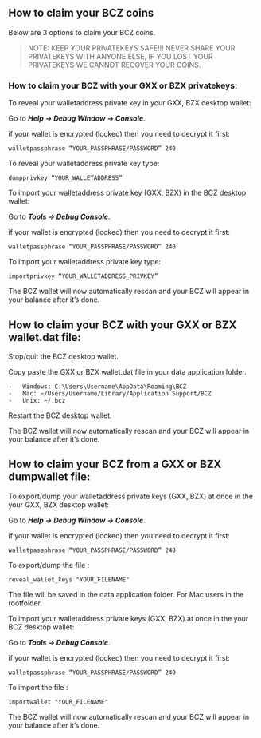 ## How to claim your BCZ coins

Below are 3 options to claim your BCZ coins.

> NOTE: KEEP YOUR PRIVATEKEYS SAFE!!! NEVER SHARE YOUR PRIVATEKEYS WITH
> ANYONE ELSE, IF YOU LOST YOUR PRIVATEKEYS WE CANNOT RECOVER YOUR
> COINS.

### How to claim your BCZ with your GXX or BZX privatekeys:

To reveal your walletaddress private key in your GXX, BZX desktop wallet:

Go to **_Help -> Debug Window -> Console_**.

if your wallet is encrypted (locked) then you need to decrypt it first:

    walletpassphrase “YOUR_PASSPHRASE/PASSWORD” 240

To reveal your walletaddress private key type:

    dumpprivkey “YOUR_WALLETADDRESS”

To import your walletaddress private key (GXX, BZX) in the BCZ desktop wallet:

Go to **_Tools -> Debug Console_**.

if your wallet is encrypted (locked) then you need to decrypt it first:

    walletpassphrase “YOUR_PASSPHRASE/PASSWORD” 240

To import your walletaddress private key type:

    importprivkey “YOUR_WALLETADDRESS_PRIVKEY”

The BCZ wallet will now automatically rescan and your BCZ will appear in your balance after it’s done.

## How to claim your BCZ with your GXX or BZX wallet.dat file:

Stop/quit the BCZ desktop wallet.

Copy paste the GXX or BZX wallet.dat file in your data application folder.

    -   Windows: C:\Users\Username\AppData\Roaming\BCZ
    -   Mac: ~/Users/Username/Library/Application Support/BCZ
    -   Unix: ~/.bcz

Restart the BCZ desktop wallet.

The BCZ wallet will now automatically rescan and your BCZ will appear in your balance after it’s done.

## How to claim your BCZ from a GXX or BZX dumpwallet file:

To export/dump your walletaddress private keys (GXX, BZX) at once in the your GXX, BZX desktop wallet:

Go to **_Help -> Debug Window -> Console_**.

if your wallet is encrypted (locked) then you need to decrypt it first:

    walletpassphrase “YOUR_PASSPHRASE/PASSWORD” 240

To export/dump the file :

    reveal_wallet_keys "YOUR_FILENAME"

The file will be saved in the data application folder. For Mac users in the rootfolder.

To import your walletaddress private keys (GXX, BZX) at once in the your BCZ desktop wallet:

Go to **_Tools -> Debug Console_**.

if your wallet is encrypted (locked) then you need to decrypt it first:

    walletpassphrase “YOUR_PASSPHRASE/PASSWORD” 240

To import the file :

    importwallet "YOUR_FILENAME"

The BCZ wallet will now automatically rescan and your BCZ will appear in your balance after it’s done.
